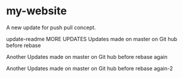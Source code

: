 # my-website

A new update for push pull concept.

update-readme
MORE UPDATES
Updates made on master on Git hub before rebase

Another Updates made on master on Git hub before rebase again

 
Another Updates made on master on Git hub before rebase again-2
